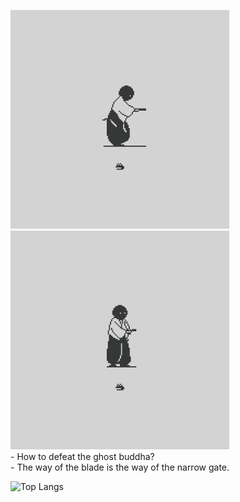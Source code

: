 <img src="https://github.com/onovich/Gallery/blob/main/sword.gif" width="350" height="350" alt=""/><img src="https://github.com/onovich/Gallery/blob/main/sword2.gif" width="350" height="350" alt=""/><br/>
\- How to defeat the ghost buddha?<br>
\- The way of the blade is the way of the narrow gate.

![Top Langs](https://github-readme-stats.vercel.app/api/top-langs/?username=onovich&layout=compact)

